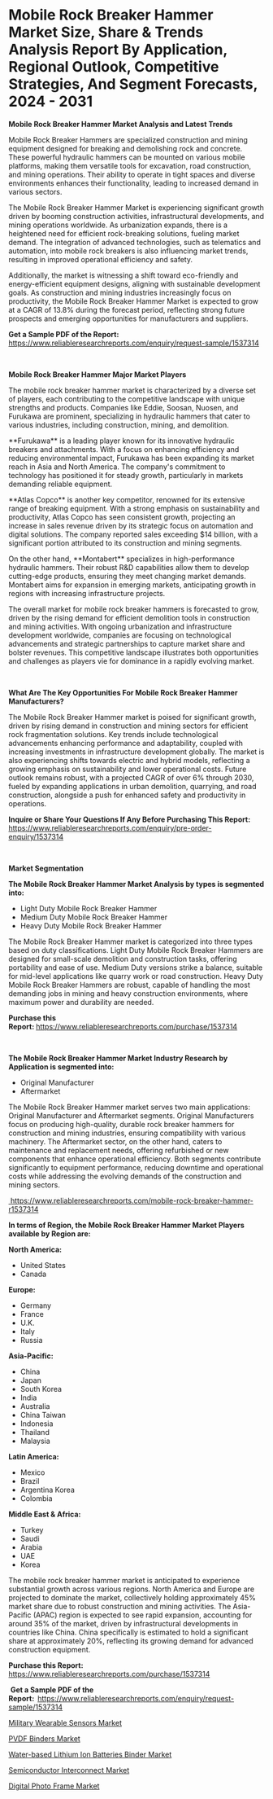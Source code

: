 <p><h1>Mobile Rock Breaker Hammer Market Size, Share & Trends Analysis Report By Application, Regional Outlook, Competitive Strategies, And Segment Forecasts, 2024 - 2031</h1></p><p><strong>Mobile Rock Breaker Hammer Market Analysis and Latest Trends</strong></p>
<p><p>Mobile Rock Breaker Hammers are specialized construction and mining equipment designed for breaking and demolishing rock and concrete. These powerful hydraulic hammers can be mounted on various mobile platforms, making them versatile tools for excavation, road construction, and mining operations. Their ability to operate in tight spaces and diverse environments enhances their functionality, leading to increased demand in various sectors.</p><p>The Mobile Rock Breaker Hammer Market is experiencing significant growth driven by booming construction activities, infrastructural developments, and mining operations worldwide. As urbanization expands, there is a heightened need for efficient rock-breaking solutions, fueling market demand. The integration of advanced technologies, such as telematics and automation, into mobile rock breakers is also influencing market trends, resulting in improved operational efficiency and safety.</p><p>Additionally, the market is witnessing a shift toward eco-friendly and energy-efficient equipment designs, aligning with sustainable development goals. As construction and mining industries increasingly focus on productivity, the Mobile Rock Breaker Hammer Market is expected to grow at a CAGR of 13.8% during the forecast period, reflecting strong future prospects and emerging opportunities for manufacturers and suppliers.</p></p>
<p><strong>Get a Sample PDF of the Report:&nbsp;</strong> <a href="https://www.reliableresearchreports.com/enquiry/request-sample/1537314?utm_campaign=118&utm_medium=2&utm_source=Github&utm_content=ia&utm_term=29092024&utm_id=mobile-rock-breaker-hammer">https://www.reliableresearchreports.com/enquiry/request-sample/1537314</a></p>
<p>&nbsp;</p>
<p><strong>Mobile Rock Breaker Hammer Major Market Players</strong></p>
<p><p>The mobile rock breaker hammer market is characterized by a diverse set of players, each contributing to the competitive landscape with unique strengths and products. Companies like Eddie, Soosan, Nuosen, and Furukawa are prominent, specializing in hydraulic hammers that cater to various industries, including construction, mining, and demolition.</p><p>**Furukawa** is a leading player known for its innovative hydraulic breakers and attachments. With a focus on enhancing efficiency and reducing environmental impact, Furukawa has been expanding its market reach in Asia and North America. The company's commitment to technology has positioned it for steady growth, particularly in markets demanding reliable equipment.</p><p>**Atlas Copco** is another key competitor, renowned for its extensive range of breaking equipment. With a strong emphasis on sustainability and productivity, Atlas Copco has seen consistent growth, projecting an increase in sales revenue driven by its strategic focus on automation and digital solutions. The company reported sales exceeding $14 billion, with a significant portion attributed to its construction and mining segments.</p><p>On the other hand, **Montabert** specializes in high-performance hydraulic hammers. Their robust R&D capabilities allow them to develop cutting-edge products, ensuring they meet changing market demands. Montabert aims for expansion in emerging markets, anticipating growth in regions with increasing infrastructure projects.</p><p>The overall market for mobile rock breaker hammers is forecasted to grow, driven by the rising demand for efficient demolition tools in construction and mining activities. With ongoing urbanization and infrastructure development worldwide, companies are focusing on technological advancements and strategic partnerships to capture market share and bolster revenues. This competitive landscape illustrates both opportunities and challenges as players vie for dominance in a rapidly evolving market.</p></p>
<p>&nbsp;</p>
<p><strong>What Are The Key Opportunities For Mobile Rock Breaker Hammer Manufacturers?</strong></p>
<p><p>The Mobile Rock Breaker Hammer market is poised for significant growth, driven by rising demand in construction and mining sectors for efficient rock fragmentation solutions. Key trends include technological advancements enhancing performance and adaptability, coupled with increasing investments in infrastructure development globally. The market is also experiencing shifts towards electric and hybrid models, reflecting a growing emphasis on sustainability and lower operational costs. Future outlook remains robust, with a projected CAGR of over 6% through 2030, fueled by expanding applications in urban demolition, quarrying, and road construction, alongside a push for enhanced safety and productivity in operations.</p></p>
<p><strong>Inquire or Share Your Questions If Any Before Purchasing This Report:</strong> <a href="https://www.reliableresearchreports.com/enquiry/pre-order-enquiry/1537314?utm_campaign=118&utm_medium=2&utm_source=Github&utm_content=ia&utm_term=29092024&utm_id=mobile-rock-breaker-hammer">https://www.reliableresearchreports.com/enquiry/pre-order-enquiry/1537314</a></p>
<p>&nbsp;</p>
<p><strong>Market Segmentation</strong></p>
<p><strong>The Mobile Rock Breaker Hammer Market Analysis by types is segmented into:</strong></p>
<p><ul><li>Light Duty Mobile Rock Breaker Hammer</li><li>Medium Duty Mobile Rock Breaker Hammer</li><li>Heavy Duty Mobile Rock Breaker Hammer</li></ul></p>
<p><p>The Mobile Rock Breaker Hammer market is categorized into three types based on duty classifications. Light Duty Mobile Rock Breaker Hammers are designed for small-scale demolition and construction tasks, offering portability and ease of use. Medium Duty versions strike a balance, suitable for mid-level applications like quarry work or road construction. Heavy Duty Mobile Rock Breaker Hammers are robust, capable of handling the most demanding jobs in mining and heavy construction environments, where maximum power and durability are needed.</p></p>
<p><strong>Purchase this Report:&nbsp;</strong><a href="https://www.reliableresearchreports.com/purchase/1537314?utm_campaign=118&utm_medium=2&utm_source=Github&utm_content=ia&utm_term=29092024&utm_id=mobile-rock-breaker-hammer">https://www.reliableresearchreports.com/purchase/1537314</a></p>
<p>&nbsp;</p>
<p><strong>The Mobile Rock Breaker Hammer Market Industry Research by Application is segmented into:</strong></p>
<p><ul><li>Original Manufacturer</li><li>Aftermarket</li></ul></p>
<p><p>The Mobile Rock Breaker Hammer market serves two main applications: Original Manufacturer and Aftermarket segments. Original Manufacturers focus on producing high-quality, durable rock breaker hammers for construction and mining industries, ensuring compatibility with various machinery. The Aftermarket sector, on the other hand, caters to maintenance and replacement needs, offering refurbished or new components that enhance operational efficiency. Both segments contribute significantly to equipment performance, reducing downtime and operational costs while addressing the evolving demands of the construction and mining sectors.</p></p>
<p><a href="https://www.reliableresearchreports.com/mobile-rock-breaker-hammer-r1537314?utm_campaign=118&utm_medium=2&utm_source=Github&utm_content=ia&utm_term=29092024&utm_id=mobile-rock-breaker-hammer">&nbsp;https://www.reliableresearchreports.com/mobile-rock-breaker-hammer-r1537314</a></p>
<p><strong>In terms of Region, the Mobile Rock Breaker Hammer Market Players available by Region are:</strong></p>
<p>
    <p> <strong> North America: </strong>
        <ul>
            <li>United States</li>
            <li>Canada</li>
        </ul>
        </p> 
    <p> <strong> Europe: </strong>
        <ul>
            <li>Germany</li>
            <li>France</li>
            <li>U.K.</li>
            <li>Italy</li>
            <li>Russia</li>
        </ul>
        </p> 
    <p> <strong> Asia-Pacific: </strong>
        <ul>
            <li>China</li>
            <li>Japan</li>
            <li>South Korea</li>
            <li>India</li>
            <li>Australia</li>
            <li>China Taiwan</li>
            <li>Indonesia</li>
            <li>Thailand</li>
            <li>Malaysia</li>
        </ul>
        </p> 
    <p> <strong> Latin America: </strong>
        <ul>
            <li>Mexico</li>
            <li>Brazil</li>
            <li>Argentina Korea</li>
            <li>Colombia</li>
        </ul>
        </p> 
    <p> <strong> Middle East & Africa: </strong>
        <ul>
            <li>Turkey</li>
            <li>Saudi</li>
            <li>Arabia</li>
            <li>UAE</li>
            <li>Korea</li>
        </ul>
    </p>
    </p>
<p><p>The mobile rock breaker hammer market is anticipated to experience substantial growth across various regions. North America and Europe are projected to dominate the market, collectively holding approximately 45% market share due to robust construction and mining activities. The Asia-Pacific (APAC) region is expected to see rapid expansion, accounting for around 35% of the market, driven by infrastructural developments in countries like China. China specifically is estimated to hold a significant share at approximately 20%, reflecting its growing demand for advanced construction equipment.</p></p>
<p><strong>Purchase this Report: </strong><a href="https://www.reliableresearchreports.com/purchase/1537314?utm_campaign=118&utm_medium=2&utm_source=Github&utm_content=ia&utm_term=29092024&utm_id=mobile-rock-breaker-hammer">https://www.reliableresearchreports.com/purchase/1537314</a></p>
<p>&nbsp;<strong>Get a Sample PDF of the Report:&nbsp;&nbsp;</strong><a href="https://www.reliableresearchreports.com/enquiry/request-sample/1537314?utm_campaign=118&utm_medium=2&utm_source=Github&utm_content=ia&utm_term=29092024&utm_id=mobile-rock-breaker-hammer">https://www.reliableresearchreports.com/enquiry/request-sample/1537314</a></p>
<p><strong></strong></p>
<p><p><a href="https://issuu.com/reportprime-2/docs/military-wearable-sensors-market-si_7bbc245d8f4dfe?utm_campaign=118&utm_medium=2&utm_source=Github&utm_content=ia&utm_term=29092024&utm_id=mobile-rock-breaker-hammer">Military Wearable Sensors Market</a></p><p><a href="https://github.com/MoonZANDRA/Market-Research-Report-List-1/blob/main/pvdf-binders-market.md?utm_campaign=118&utm_medium=2&utm_source=Github&utm_content=ia&utm_term=29092024&utm_id=mobile-rock-breaker-hammer">PVDF Binders Market</a></p><p><a href="https://github.com/MatthewHernandez403/Market-Research-Report-List-1/blob/main/water-based-lithium-ion-batteries-binder-market.md?utm_campaign=118&utm_medium=2&utm_source=Github&utm_content=ia&utm_term=29092024&utm_id=mobile-rock-breaker-hammer">Water-based Lithium Ion Batteries Binder Market</a></p><p><a href="https://www.linkedin.com/pulse/insights-semiconductor-interconnect-market-players-size-geographical-lzste?utm_campaign=118&utm_medium=2&utm_source=Github&utm_content=ia&utm_term=29092024&utm_id=mobile-rock-breaker-hammer">Semiconductor Interconnect Market</a></p><p><a href="https://www.linkedin.com/pulse/market-forecast-global-digital-photo-frame-trends-impact-analysis-zf3ye?utm_campaign=118&utm_medium=2&utm_source=Github&utm_content=ia&utm_term=29092024&utm_id=mobile-rock-breaker-hammer">Digital Photo Frame Market</a></p></p>